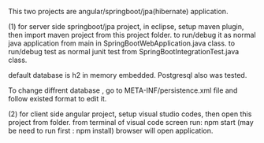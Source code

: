 This two projects are angular/springboot/jpa(hibernate) application.

(1) for server side springboot/jpa project, in eclipse, setup maven plugin, then import maven 
project from this project folder.
to run/debug it as normal java application from main in SpringBootWebApplication.java class.
to run/debug test as normal junit test from SpringBootIntegrationTest.java class.

default database is h2 in memory embedded. 
Postgresql also was tested.

To change diffrent database , go to META-INF/persistence.xml file and follow existed format to edit it.


(2) for client side angular project, setup visual studio codes, then open this project from folder.
from terminal of visual code screen run:  npm start   (may be need to run first :  npm install)
browser will  open application.


